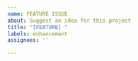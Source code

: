 ```yaml
---
name: FEATURE ISSUE
about: Suggest an idea for this project
title: "[FEATURE] "
labels: enhancement
assignees: ''

---
```




